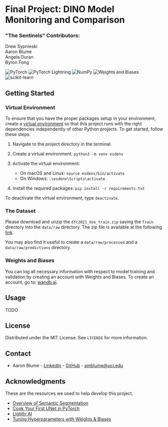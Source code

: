 # Final Project: DINO Model Monitoring and Comparison

### "The Sentinels" Contributors:
Drew Sypnieski<br/>
Aaron Blume<br/>
Angela Duran<br/>
Byron Fong<br/>

![PyTorch](https://img.shields.io/badge/PyTorch-%23EE4C2C.svg?style=for-the-badge&logo=PyTorch&logoColor=white)
![PyTorch Lightning](https://img.shields.io/badge/Lightning-792DE4?style=for-the-badge&logo=lightning&logoColor=white)
![NumPy](https://img.shields.io/badge/numpy-%23013243.svg?style=for-the-badge&logo=numpy&logoColor=white)
![Weights and Biases](https://img.shields.io/badge/Weights_&_Biases-FFBE00?style=for-the-badge&logo=WeightsAndBiases&logoColor=white)
![scikit-learn](https://img.shields.io/badge/scikit--learn-%23F7931E.svg?style=for-the-badge&logo=scikit-learn&logoColor=white)


## Getting Started

### Virtual Environment

To ensure that you have the proper packages setup in your environment, create a [virtual environment](https://docs.python.org/3/library/venv.html) so that this project runs with the right dependencies independently of other Python projects. To get started, follow these steps:

1. Navigate to the project directory in the terminal.

2. Create a virtual environment:
   `python3 -m venv esdenv`
3. Activate the virtual environment:
   * On macOS and Linux:
        `source esdenv/bin/activate`
   * On Windows:
        `.\esdenv\Scripts\activate`
4. Install the required packages:
    `pip install -r requirements.txt`

To deactivate the virtual environment, type `deactivate`.

### The Dataset

Please download and unzip the `dfc2021_dse_train.zip` saving the `Train` directory into the `data/raw` directory. The zip file is available at the following [link](https://drive.google.com/file/d/1mVDV9NkmyfZbkSiD5lkskv_MwOuYxiog/view).

You may also find it useful to create a `data/raw/processed` and a `data/raw/predictions` directory.

### Weights and Biases

You can log all necessary information with respect to model training and validation by creating an account with Weights and Biases. To create an account, go to: [wandb.ai](https://wandb.ai/).


## Usage

TODO


## License

Distributed under the MIT License. See `LICENSE` for more information.


## Contact

- Aaron Blume - [LinkedIn](https://www.linkedin.com/in/aaron-blume/) - [GitHub](https://github.com/aaronist) - amblume@uci.edu


## Acknowledgments

These are the resources we used to help develop this project.

* [Overview of Semantic Segmentation](https://www.jeremyjordan.me/semantic-segmentation/)
* [Cook Your First UNet in PyTorch](https://towardsdatascience.com/cook-your-first-u-net-in-pytorch-b3297a844cf3)
* [Lightly AI](https://github.com/lightly-ai/lightly)
* [Tuning Hyperparameters with Weights & Biases](https://docs.wandb.ai/guides/sweeps)
